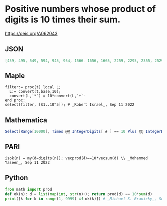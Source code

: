 # Positive numbers whose product of digits is 10 times their sum\.
https://oeis.org/A062043
## JSON
```JSON
[459, 495, 549, 594, 945, 954, 1566, 1656, 1665, 2259, 2295, 2355, 2529, 2535, 2553, 2592, 2925, 2952, 3255, 3525, 3552, 5166, 5229, 5235, 5253, 5292, 5325, 5352, 5523, 5532, 5616, 5661, 5922, 6156, 6165, 6516, 6561, 6615, 6651, 9225, 9252, 9522]
```
## Maple
```Maple
filter:= proc(t) local L;
  L:= convert(t,base,10);
  convert(L,`*`) = 10*convert(L,`+`)
end proc:
select(filter, [$1..10^5]); # _Robert Israel_, Sep 11 2022
```
## Mathematica
```Mathematica
Select[Range[10000], Times @@ IntegerDigits[ # ] == 10 Plus @@ IntegerDigits[ # ] &] - _Tanya Khovanova_, Dec 25 2006
```
## PARI
```PARI
isok(n) = my(d=digits(n)); vecprod(d)==10*vecsum(d) \\ _Mohammed Yaseen_, Sep 11 2022
```
## Python
```Python
from math import prod
def ok(n): d = list(map(int, str(n))); return prod(d) == 10*sum(d)
print([k for k in range(1, 9999) if ok(k)]) # _Michael S. Branicky_, Sep 11 2022
```
